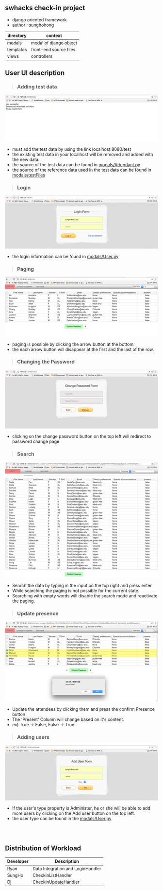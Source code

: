 ## swhacks check-in project

- django oriented framework
- author : sunghohong

| directory  |  context   |
| ------------- |-------------|
| modals | modal of django object |
| templates | front-end source files |
| views | controllers |


## User UI description

> ### Adding test data
![alt tag](README/0.png)
- must add the test data by using the link localhost:8080/test
- the existing test data in your localhost will be removed and added with the new data.
- the source of the test data can be found in [modals/Attendant.py](modals/Attendant.py)
- the source of the reference data used in the test data can be found in [modals/testFiles](modals/testFiles)


> ### Login
![alt tag](README/1.png)
- the login information can be found in [modals/User.py](modals/User.py)



> ### Paging
![alt tag](README/2.png)
- paging is possible by clicking the arrow button at the bottom
- the each arrow button will disappear at the first and the last of the row.



> ### Changing the Password
![alt tag](README/3.png)
- clicking on the change password button on the top left will redirect to password change page



> ### Search
![alt tag](README/4.png)
- Search the data by typing in the input on the top right and press enter
- While searching the paging is not possible for the current state.
- Searching with empty words will disable the search mode and reactivate the paging.



> ### Update presence
![alt tag](README/5.png)
- Update the attendees by clicking them and press the confirm Presence button
- The 'Present' Column will change based on it's content.
- ex) True -> False,  False -> True


> ### Adding users
![alt tag](README/6.png)
- If the user's type property is Administer, he or she will be able to add more users by clicking on the Add user button on the top left.
- the user type can be found in the [modals/User.py](modals/User.py)

<br>
<br>

## Distribution of Workload

| Developer | Description |
| ------------- |-------------|
| Ryan | Data Integration and LoginHandler |
| SungHo | CheckinListHandler |
| Dj |  CheckinUpdateHandler |

